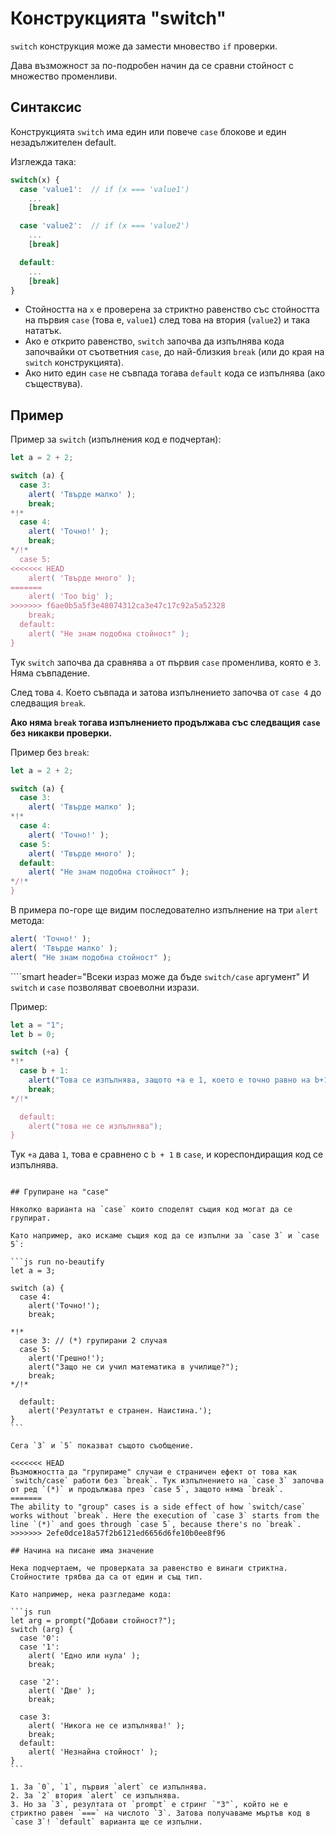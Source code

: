 # Конструкцията "switch"

`switch` конструкция може да замести мновество `if` проверки.

Дава възможност за по-подробен начин да се сравни стойност с множество променливи.

## Синтаксис

Конструкцията `switch` има един или повече `case` блокове и един незадължителен default.

Изглежда така:

```js no-beautify
switch(x) {
  case 'value1':  // if (x === 'value1')
    ...
    [break]

  case 'value2':  // if (x === 'value2')
    ...
    [break]

  default:
    ...
    [break]
}
```

- Стойността на `x` е проверена за стриктно равенство със стойността на първия `case` (това е, `value1`) след това на втория (`value2`) и така нататък.
- Ако е открито равенство, `switch` започва да изпълнява кода започвайки от съответния `case`, до най-близкия `break` (или до края на `switch` конструкцията).
- Ако нито един `case` не съвпада тогава `default` кода се изпълнява (ако съществува).

## Пример

Пример за `switch` (изпълнения код е подчертан):

```js run
let a = 2 + 2;

switch (a) {
  case 3:
    alert( 'Твърде малко' );
    break;
*!*
  case 4:
    alert( 'Точно!' );
    break;
*/!*
  case 5:
<<<<<<< HEAD
    alert( 'Твърде много' );
=======
    alert( 'Too big' );
>>>>>>> f6ae0b5a5f3e48074312ca3e47c17c92a5a52328
    break;
  default:
    alert( "Не знам подобна стойност" );
}
```

Тук `switch` започва да сравнява `a` от първия `case` променлива, която е `3`. Няма съвпадение.

След това `4`. Което съвпада и затова изпълнението започва от `case 4` до следващия `break`.

**Ако няма `break` тогава изпълнението продължава със следващия `case` без никакви проверки.**

Пример без `break`:

```js run
let a = 2 + 2;

switch (a) {
  case 3:
    alert( 'Твърде малко' );
*!*
  case 4:
    alert( 'Точно!' );
  case 5:
    alert( 'Твърде много' );
  default:
    alert( "Не знам подобна стойност" );
*/!*
}
```

В примера по-горе ще видим последователно изпълнение на три `alert` метода:

```js
alert( 'Точно!' );
alert( 'Твърде малко' );
alert( "Не знам подобна стойност" );
```

````smart header="Всеки израз може да бъде `switch/case` аргумент"
И `switch` и `case` позволяват своеволни изрази.

Пример:

```js run
let a = "1";
let b = 0;

switch (+a) {
*!*
  case b + 1:
    alert("Това се изпълнява, защото +a е 1, което е точно равно на b+1");
    break;
*/!*

  default:
    alert("това не се изпълнява");
}
```
Тук `+a` дава `1`, това е сравнено с `b + 1` в `case`, и кореспондиращия код се изпълнява.
````

## Групиране на "case"

Няколко варианта на `case` които споделят същия код могат да се групират.

Като например, ако искаме същия код да се изпълни за `case 3` и `case 5`:

```js run no-beautify
let a = 3;

switch (a) {
  case 4:
    alert('Точно!');
    break;

*!*
  case 3: // (*) групирани 2 случая
  case 5:
    alert('Грешно!');
    alert("Защо не си учил математика в училище?");
    break;
*/!*

  default:
    alert('Резултатът е странен. Наистина.');
}
```

Сега `3` и `5` показват същото съобщение.

<<<<<<< HEAD
Възможността да "групираме" случаи е страничен ефект от това как `switch/case` работи без `break`. Тук изпълнението на `case 3` започва от ред `(*)` и продължава през `case 5`, защото няма `break`.
=======
The ability to "group" cases is a side effect of how `switch/case` works without `break`. Here the execution of `case 3` starts from the line `(*)` and goes through `case 5`, because there's no `break`.
>>>>>>> 2efe0dce18a57f2b6121ed6656d6fe10b0ee8f96

## Начина на писане има значение

Нека подчертаем, че проверката за равенство е винаги стриктна. Стойностите трябва да са от един и същ тип.

Като например, нека разгледаме кода:

```js run
let arg = prompt("Добави стойност?");
switch (arg) {
  case '0':
  case '1':
    alert( 'Едно или нула' );
    break;

  case '2':
    alert( 'Две' );
    break;

  case 3:
    alert( 'Никога не се изпълнява!' );
    break;
  default:
    alert( 'Незнайна стойност' );
}
```

1. За `0`, `1`, първия `alert` се изпълнява.
2. За `2` втория `alert` се изпълнява.
3. Но за `3`, резултата от `prompt` е стринг `"3"`, който не е стриктно равен `===` на числото `3`. Затова получаваме мъртъв код в `case 3`! `default` варианта ще се изпълни.
